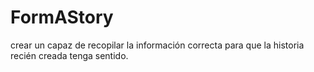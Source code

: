 ﻿# FormAStory
 crear un <formulario> capaz de recopilar la información correcta para que la historia recién creada tenga sentido.
